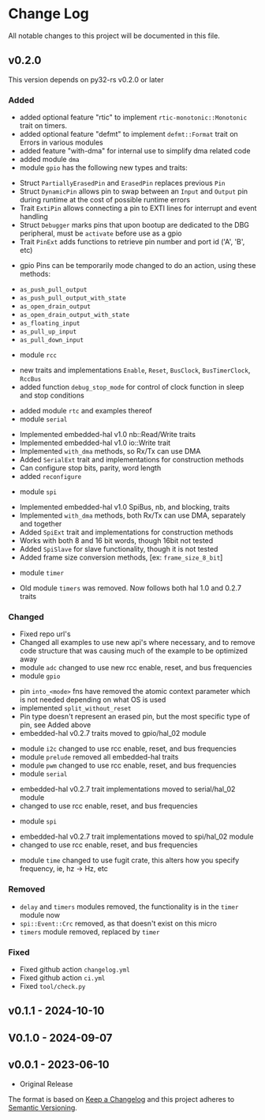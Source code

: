 # Change Log

All notable changes to this project will be documented in this file.

## v0.2.0

This version depends on py32-rs v0.2.0 or later

### Added

- added optional feature "rtic" to implement `rtic-monotonic::Monotonic` trait on timers.
- added optional feature "defmt" to implement `defmt::Format` trait on Errors in various modules
- added feature "with-dma" for internal use to simplify dma related code
- added module `dma`
- module `gpio` has the following new types and traits:
 * Struct `PartiallyErasedPin` and `ErasedPin` replaces previous `Pin`
 * Struct `DynamicPin` allows pin to swap between an `Input` and `Output` pin during runtime at the cost of possible runtime errors
 * Trait `ExtiPin` allows connecting a pin to EXTI lines for interrupt and event handling
 * Struct `Debugger` marks pins that upon bootup are dedicated to the DBG peripheral, must be `activate` before use as a gpio
 * Trait `PinExt` adds functions to retrieve pin number and port id ('A', 'B', etc)
- gpio Pins can be temporarily mode changed to do an action, using these methods:
 * `as_push_pull_output`
 * `as_push_pull_output_with_state`
 * `as_open_drain_output`
 * `as_open_drain_output_with_state`
 * `as_floating_input`
 * `as_pull_up_input`
 * `as_pull_down_input`
- module `rcc`
 * new traits and implementations `Enable`, `Reset`, `BusClock`, `BusTimerClock`, `RccBus`
 * added function `debug_stop_mode` for control of clock function in sleep and stop conditions
- added module `rtc` and examples thereof
- module `serial`
 * Implemented embedded-hal v1.0 nb::Read/Write traits
 * Implemented embedded-hal v1.0 io::Write trait
 * Implemented `with_dma` methods, so Rx/Tx can use DMA
 * Added `SerialExt` trait and implementations for construction methods
 * Can configure stop bits, parity, word length
 * added `reconfigure`
- module `spi`
 * Implemented embedded-hal v1.0 SpiBus, nb, and blocking, traits
 * Implemented `with_dma` methods, both Rx/Tx can use DMA, separately and together
 * Added `SpiExt` trait and implementations for construction methods
 * Works with both 8 and 16 bit words, though 16bit not tested
 * Added `SpiSlave` for slave functionality, though it is not tested
 * Added frame size conversion methods, [ex: `frame_size_8_bit`]
- module `timer`
 * Old module `timers` was removed. Now follows both hal 1.0 and 0.2.7 traits

### Changed

- Fixed repo url's
- Changed all examples to use new api's where necessary, and to remove code structure that was causing much of the example to be optimized away
- module `adc` changed to use new rcc enable, reset, and bus frequencies
- module `gpio`
 * pin `into_<mode>` fns have removed the atomic context parameter which is not needed depending on what OS is used
 * implemented `split_without_reset`
 * Pin type doesn't represent an erased pin, but the most specific type of pin, see Added above
 * embedded-hal v0.2.7 traits moved to gpio/hal_02 module
- module `i2c` changed to use rcc enable, reset, and bus frequencies
- module `prelude` removed all embedded-hal traits
- module `pwm` changed to use rcc enable, reset, and bus frequencies
- module `serial`
 * embedded-hal v0.2.7 trait implementations moved to serial/hal_02 module
 * changed to use rcc enable, reset, and bus frequencies
- module `spi`
 * embedded-hal v0.2.7 trait implementations moved to spi/hal_02 module
 * changed to use rcc enable, reset, and bus frequencies
- module `time` changed to use fugit crate, this alters how you specify frequency, ie, hz -> Hz, etc

### Removed

- `delay` and `timers` modules removed, the functionality is in the `timer` module now
- `spi::Event::Crc` removed, as that doesn't exist on this micro
- `timers` module removed, replaced by `timer`

### Fixed

- Fixed github action `changelog.yml`
- Fixed github action `ci.yml`
- Fixed `tool/check.py`

## v0.1.1 - 2024-10-10

## V0.1.0 - 2024-09-07

## v0.0.1 - 2023-06-10

 - Original Release

The format is based on [Keep a Changelog](http://keepachangelog.com/)
and this project adheres to [Semantic Versioning](http://semver.org/).

